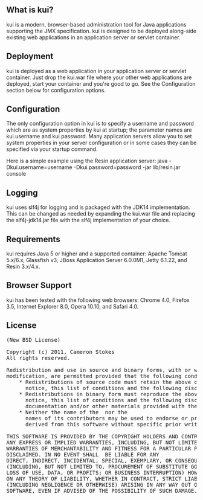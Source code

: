 ## What is kui?

kui is a modern, browser-based administration tool for Java applications supporting the JMX specification. kui is designed to be deployed along-side existing web applications in an application server or servlet container.

## Deployment

kui is deployed as a web application in your application server or servlet container. Just drop the kui.war file where your other web applications are deployed, start your container and you're good to go. See the Configuration section below for configuration options.

## Configuration

The only configuration option in kui is to specify a username and password which are as system properties by kui at startup; the parameter names are kui.username and kui.password. Many application servers allow you to set system properties in your server configuration or in some cases they can be specified via your startup command.

Here is a simple example using the Resin application server:
java -Dkui.username=username -Dkui.password=password -jar lib/resin.jar console

## Logging

kui uses slf4j for logging and is packaged with the JDK14 implementation. This can be changed as needed by expanding the kui.war file and replacing the slf4j-jdk14.jar file with the slf4j implementation of your choice.

## Requirements

kui requires Java 5 or higher and a supported container: Apache Tomcat 5.x/6.x, Glassfish v3, JBoss Application Server 6.0.0M1, Jetty 6.1.22, and Resin 3.x/4.x.

## Browser Support

kui has been tested with the following web browsers: Chrome 4.0, Firefox 3.5, Internet Explorer 8.0, Opera 10.10, and Safari 4.0.

## License

<pre>
(New BSD License)

Copyright (c) 2011, Cameron Stokes
All rights reserved.

Redistribution and use in source and binary forms, with or without
modification, are permitted provided that the following conditions are met:
    * Redistributions of source code must retain the above copyright
      notice, this list of conditions and the following disclaimer.
    * Redistributions in binary form must reproduce the above copyright
      notice, this list of conditions and the following disclaimer in the
      documentation and/or other materials provided with the distribution.
    * Neither the name of the <organization> nor the
      names of its contributors may be used to endorse or promote products
      derived from this software without specific prior written permission.

THIS SOFTWARE IS PROVIDED BY THE COPYRIGHT HOLDERS AND CONTRIBUTORS "AS IS" AND
ANY EXPRESS OR IMPLIED WARRANTIES, INCLUDING, BUT NOT LIMITED TO, THE IMPLIED
WARRANTIES OF MERCHANTABILITY AND FITNESS FOR A PARTICULAR PURPOSE ARE
DISCLAIMED. IN NO EVENT SHALL <COPYRIGHT HOLDER> BE LIABLE FOR ANY
DIRECT, INDIRECT, INCIDENTAL, SPECIAL, EXEMPLARY, OR CONSEQUENTIAL DAMAGES
(INCLUDING, BUT NOT LIMITED TO, PROCUREMENT OF SUBSTITUTE GOODS OR SERVICES;
LOSS OF USE, DATA, OR PROFITS; OR BUSINESS INTERRUPTION) HOWEVER CAUSED AND
ON ANY THEORY OF LIABILITY, WHETHER IN CONTRACT, STRICT LIABILITY, OR TORT
(INCLUDING NEGLIGENCE OR OTHERWISE) ARISING IN ANY WAY OUT OF THE USE OF THIS
SOFTWARE, EVEN IF ADVISED OF THE POSSIBILITY OF SUCH DAMAGE.
</pre>

